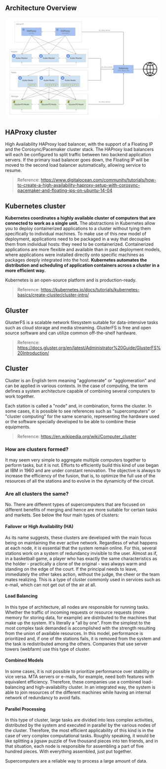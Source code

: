 ## Architecture Overview

![](images/common-cluster.png)

## HAProxy cluster

High Availability HAProxy load balancer, with the support of a Floating IP and the Corosync/Pacemaker cluster stack. The HAProxy load balancers will each be configured to split traffic between two backend application servers. If the primary load balancer goes down, the Floating IP will be moved to the second load balancer automatically, allowing service to resume.
> Reference: https://www.digitalocean.com/community/tutorials/how-to-create-a-high-availability-haproxy-setup-with-corosync-pacemaker-and-floating-ips-on-ubuntu-14-04

## Kubernetes cluster

**Kubernetes coordinates a highly available cluster of computers that are connected to work as a single unit.** The abstractions in Kubernetes allow you to deploy containerized applications to a cluster without tying them specifically to individual machines. To make use of this new model of deployment, applications need to be packaged in a way that decouples them from individual hosts: they need to be containerized. Containerized applications are more flexible and available than in past deployment models, where applications were installed directly onto specific machines as packages deeply integrated into the host. **Kubernetes automates the distribution and scheduling of application containers across a cluster in a more efficient way.** 

Kubernetes is an open-source platform and is production-ready.
> Reference: https://kubernetes.io/docs/tutorials/kubernetes-basics/create-cluster/cluster-intro/

## Gluster
GlusterFS is a scalable network filesystem suitable for data-intensive tasks such as cloud storage and media streaming. GlusterFS is free and open source software and can utilize common off-the-shelf hardware.
> Reference: https://docs.gluster.org/en/latest/Administrator%20Guide/GlusterFS%20Introduction/

## Cluster
Cluster is an English term meaning "agglomerate" or "agglomeration" and can be applied in various contexts. In the case of computing, the term defines a system architecture capable of combining several computers to work together.

Each station is called a "node" and, in combination, forms the cluster. In some cases, it is possible to see references such as "supercomputers" or "cluster computing" for the same scenario, representing the hardware used or the software specially developed to be able to combine these equipments.
> Reference: https://en.wikipedia.org/wiki/Computer_cluster

### How are clusters formed?
It may seem very simple to aggregate multiple computers together to perform tasks, but it is not. Efforts to efficiently build this kind of use began at IBM in 1960 and are under constant renovation. The objective is always to increase the efficiency of the fusion, that is, to optimize the full use of the resources of all the stations and to evolve in the dynamicity of the circuit.

### Are all clusters the same?
No. There are different types of supercomputers that are focused on different benefits of merging and hence are more suitable for certain tasks and markets. See below the four main types of clusters:

#### Failover or High Availability (HA)
As its name suggests, these clusters are developed with the main focus being on maintaining the ever active network. Regardless of what happens at each node, it is essential that the system remain online. For this, several stations work on a system of redundancy invisible to the user. Almost as if, in a basketball game, a player who has exactly the same characteristics as the holder - practically a clone of the original - was always warm and standing on the edge of the court. If the principal needs to leave, immediately the other takes action, without the judge, the cheer or the team mates realizing. This is a type of cluster commonly used in services such as e-mail, which can not get out of the air at all.

#### Load Balancing
In this type of architecture, all nodes are responsible for running tasks. Whether the traffic of incoming requests or resource requests (more memory for storing data, for example) are distributed to the machines that make up the system. It's literally a "all by one". From the simplest to the most complex task demanded is accomplished with the strength resulting from the union of available resources. In this model, performance is prioritized and, if one of the stations fails, it is removed from the system and the task is redistributed among the others. Companies that use server towers (webfarm) use this type of cluster.

#### Combined Models
In some cases, it is not possible to prioritize performance over stability or vice versa. MTA servers or e-mails, for example, need both features with equivalent efficiency. Therefore, these companies use a combined load-balancing and high-availability cluster. In an integrated way, the system is able to join resources of the different machines while having an internal network of redundancy to avoid falls.

#### Parallel Processing
In this type of cluster, large tasks are divided into less complex activities, distributed by the system and executed in parallel by the various nodes of the cluster. Therefore, the most efficient applicability of this kind is in the case of very complex computational tasks. Roughly speaking, it would be like splitting a jigsaw puzzle of five thousand pieces into ten friends, and in that situation, each node is responsible for assembling a part of five hundred pieces. With everything assembled, just put together.

Supercomputers are a reliable way to process a large amount of data.